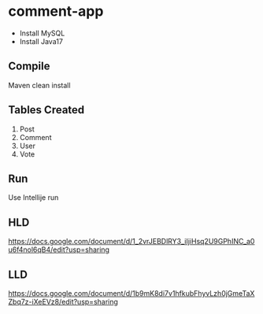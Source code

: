 # comment-app
* Install MySQL
* Install Java17
  
## Compile
Maven clean install 


## Tables Created
1. Post 
2. Comment
3. User
4. Vote


## Run
Use Intellije run

## HLD
https://docs.google.com/document/d/1_2vrJEBDlRY3_iIjiHsq2U9GPhINC_a0u6f4nol6qB4/edit?usp=sharing


## LLD

https://docs.google.com/document/d/1b9mK8di7v1hfkubFhyvLzh0jGmeTaXZbq7z-iXeEVz8/edit?usp=sharing
